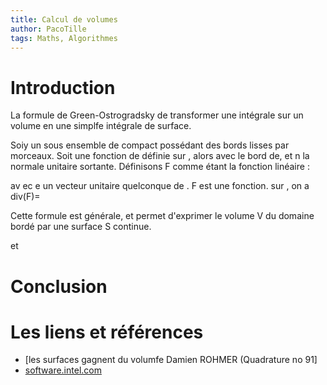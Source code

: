 ```yaml
---
title: Calcul de volumes
author: PacoTille
tags: Maths, Algorithmes
---
```


# Introduction

La formule de Green-Ostrogradsky de transformer une intégrale sur un volume en une simplfe intégrale de surface.

Soiy un sous ensemble de compact possédant des bords lisses par morceaux. Soit une fonction de définie sur , alors
avec le bord de, et n la normale unitaire sortante.
Définisons F comme étant la fonction linéaire  : 

av
ec e un vecteur unitaire quelconque de . F est une fonction. sur , on a
div(F)=


Cette formule est générale, et permet d'exprimer le volume V du domaine bordé par une surface S continue.

et 

# Conclusion

# Les liens et références 
- [les surfaces gagnent du volumfe Damien ROHMER (Quadrature no 91]
- [software.intel.com](https://software.intel.com/en-us/articles/bitonic-sorting)